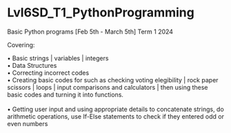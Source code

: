 # Lvl6SD_T1_PythonProgramming

Basic Python programs [Feb 5th - March 5th] Term 1  2024

Covering:

• Basic strings | variables | integers <br>
• Data Structures  <br>
• Correcting incorrect codes  <br>
• Creating basic codes for such as checking voting elegibility | rock paper scissors | loops | input comparisons and calculators | then using these    basic codes and turning it into functions. <br><br>
• Getting user input and using appropriate details to concatenate strings, do arithmetic operations, use If-Else statements to check if they entered odd or even numbers <br>
